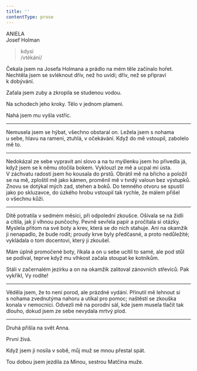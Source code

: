 ```yaml
---
title: ''
contentType: prose
---
```


ANIELA  
Josef Holman

> kdysi  
> /vtékání/

Čekala jsem na Josefa Holmana a prádlo na mém těle začínalo hořet. Nechtěla jsem se svléknout dřív, než ho uvidí; dřív, než se připraví k dobývání.

Zaťala jsem zuby a zkropila se studenou vodou.

Na schodech jeho kroky. Tělo v jednom plameni.

Nahá jsem mu vyšla vstříc.

* * *

Nemusela jsem se hýbat, všechno obstaral on. Ležela jsem s nohama u sebe, hlavu na rameni, ztuhlá, v očekávání. Když do mě vstoupil, zabolelo mě to.

* * *

Nedokázal ze sebe vypravit ani slovo a na tu myšlenku jsem ho přivedla já, když jsem se k němu otočila bokem. Vyklouzl ze mě a ucpal mi ústa. V záchvatu radosti jsem ho kousala do prstů. Obrátil mě na břicho a položil se na mě, zploštil mě jako kámen, proměnil mě v tvrdý valoun bez výstupků. Znovu se dotýkal mých zad, stehen a boků. Do temného otvoru se spustil jako po skluzavce, do úzkého hrobu vstoupil tak rychle, že málem přišel o všechnu kůži.

* * *

Dítě potratila v sedmém měsíci, při odpolední zkoušce. Ošívala se na židli a cítila, jak jí vlhnou punčochy. Pevně sevřela papír a pročítala si otázky. Myslela přitom na své boty a krev, která se do nich stahuje. Ani na okamžik ji nenapadlo, že bude rodit; proudy krve byly předčasné, a proto nedůležité; vykládala o tom docentovi, který ji zkoušel.

Mám úplně promočené boty, říkala a on u sebe ucítil to samé, ale pod stůl se podíval, teprve když mu vlhkost začala stoupat ke kotníkům.

Stáli v začernalém jezírku a on na okamžik zalitoval zánovních střevíců. Pak vykřikl, Vy rodíte!

* * *

Věděla jsem, že to není porod, ale prázdné vydání. Přinutil mě lehnout si s nohama zvednutýma nahoru a utíkal pro pomoc; naštěstí se zkouška konala v nemocnici. Odvezli mě na porodní sál, kde jsem musela tlačit tak dlouho, dokud jsem ze sebe nevydala mrtvý plod.

* * *

Druhá přišla na svět Anna.

První živá.

Když jsem ji nosila v sobě, můj muž se mnou přestal spát.

Tou dobou jsem jezdila za Minou, sestrou Matčina muže.
